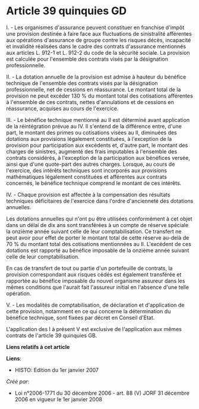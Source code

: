 # Article 39 quinquies GD

I. - Les organismes d'assurance peuvent constituer en franchise d'impôt une provision destinée à faire face aux fluctuations
de sinistralité afférentes aux opérations d'assurance de groupe contre les risques décès, incapacité et invalidité réalisées
dans le cadre des contrats d'assurance mentionnés aux articles L. 912-1 et L. 912-2 du code de la sécurité sociale. La
provision est calculée pour l'ensemble des contrats visés par la désignation professionnelle.

II. - La dotation annuelle de la provision est admise à hauteur du bénéfice technique de l'ensemble des contrats visés par la
désignation professionnelle, net de cessions en réassurance. Le montant total de la provision ne peut excéder 130 % du
montant total des cotisations afférentes à l'ensemble de ces contrats, nettes d'annulations et de cessions en réassurance,
acquises au cours de l'exercice.

III. - Le bénéfice technique mentionné au II est déterminé avant application de la réintégration prévue au IV. Il s'entend de
la différence entre, d'une part, le montant des primes ou cotisations visées au II, diminuées des dotations aux provisions
légalement constituées, à l'exception de la provision pour participation aux excédents et, d'autre part, le montant des
charges de sinistres, augmenté des frais imputables à l'ensemble des contrats considérés, à l'exception de la participation
aux bénéfices versée, ainsi que d'une quote-part des autres charges. Lorsque, au cours de l'exercice, des intérêts techniques
sont incorporés aux provisions mathématiques légalement constituées et afférentes aux contrats concernés, le bénéfice
technique comprend le montant de ces intérêts.

IV. - Chaque provision est affectée à la compensation des résultats techniques déficitaires de l'exercice dans l'ordre
d'ancienneté des dotations annuelles.

Les dotations annuelles qui n'ont pu être utilisées conformément à cet objet dans un délai de dix ans sont transférées à un
compte de réserve spéciale la onzième année suivant celle de leur comptabilisation. Ce transfert ne peut avoir pour effet de
porter le montant total de cette réserve au-delà de 70 % du montant total des cotisations mentionnées au II. L'excédent de
ces dotations est rapporté au bénéfice imposable de la onzième année suivant celle de leur comptabilisation.

En cas de transfert de tout ou partie d'un portefeuille de contrats, la provision correspondant aux risques cédés est
également transférée et rapportée au bénéfice imposable du nouvel organisme assureur dans les mêmes conditions que l'aurait
fait l'assureur initial en l'absence d'une telle opération.

V. - Les modalités de comptabilisation, de déclaration et d'application de cette provision, notamment en ce qui concerne la
détermination du bénéfice technique, sont fixées par décret en Conseil d'Etat.

L'application des I à présent V est exclusive de l'application aux mêmes contrats de l'article 39 quinquies GB.

**Liens relatifs à cet article**

**Liens**:

  - HISTO: Edition du 1er janvier 2007

_Créé par_:

  - Loi n°2006-1771 du 30 décembre 2006 - art. 88 (V) JORF 31 décembre 2006 en vigueur le 1er janvier 2008
